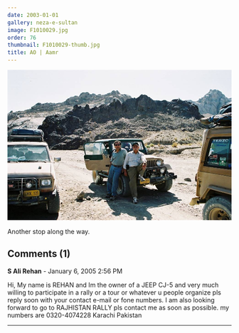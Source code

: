 ```yaml
---
date: 2003-01-01
gallery: neza-e-sultan
image: F1010029.jpg
order: 76
thumbnail: F1010029-thumb.jpg
title: AO | Aamr
---
```


![AO | Aamr](./F1010029.jpg)

Another stop along the way.

<div id="comments">

## Comments (1)

**S Ali Rehan** - January  6, 2005  2:56 PM

Hi,
My name is REHAN and Im the owner of a JEEP CJ-5 and very much willing to participate in a rally or a tour or whatever u people organize pls reply soon with your contact e-mail or fone numbers. I am also looking forward to go to RAJHISTAN RALLY pls contact me as soon as possible.
my numbers are
0320-4074228 Karachi Pakistan

---

</div>